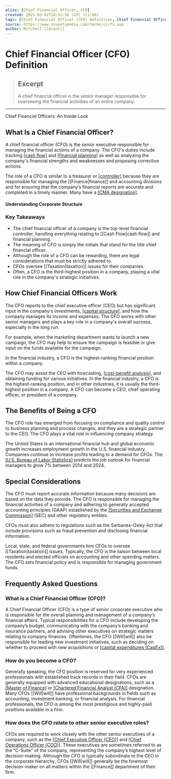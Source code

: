 ```yaml
---
alias: [Chief Financial Officer, CFO]
created: 2021-03-02T18:51:36 (UTC +11:00)
tags: [Chief Financial Officer (CFO) Definition, Chief Financial Officers: An Inside Look]
source: https://www.investopedia.com/terms/c/cfo.asp
author: Mitchell [[Grant]]
---
```


# Chief Financial Officer (CFO) Definition

> ## Excerpt
> A chief financial officer is the senior manager responsible for overseeing the financial activities of an entire company.

---

Chief Financial Officers: An Inside Look
## What Is a Chief Financial Officer?

A chief financial officer (CFO) is the senior executive responsible for managing the financial actions of a company. The CFO's duties include tracking [[cash flow]](https://www.investopedia.com/terms/c/cashflow.asp) and [[financial planning]](https://www.investopedia.com/terms/f/financial-planning-association.asp) as well as analyzing the company's financial strengths and weaknesses and proposing corrective actions.

The role of a CFO is similar to a treasurer or [[controller]](https://www.investopedia.com/articles/professionals/011416/controller-job-description-average-salary.asp) because they are responsible for managing the [[Finance|finance]] and accounting divisions and for ensuring that the company’s financial reports are accurate and completed in a timely manner. Many have a [[CMA designation]](https://www.investopedia.com/articles/professionals/052913/cma-designation-worth-it.asp).

#### Understanding Corporate Structure

### Key Takeaways

-   The chief financial officer of a company is the top-level financial controller, handling everything relating to [[Cash Flow|cash flow]] and financial planning.
-   The meaning of CFO is simply the initials that stand for the title chief financial officer.
-   Although the role of a CFO can be rewarding, there are legal considerations that must be strictly adhered to.
-   CFOs oversee [[Taxation|taxation]] issues for their companies.
-   Often, a CFO is the third-highest position in a company, playing a vital role in the company's strategic initiatives.

## How Chief Financial Officers Work

The CFO reports to the chief executive officer (CEO) but has significant input in the company's investments, [[capital structure]](https://www.investopedia.com/articles/basics/06/capitalstructure.asp), and how the company manages its income and expenses. The CFO works with other senior managers and plays a key role in a company's overall success, especially in the long run.

For example, when the marketing department wants to launch a new campaign, the CFO may help to ensure the campaign is feasible or give input on the funds available for the campaign.

In the financial industry, a CFO is the highest-ranking financial position within a company.

The CFO may assist the CEO with forecasting, [[cost-benefit analysis]](https://www.investopedia.com/terms/c/cost-benefitanalysis.asp), and obtaining funding for various initiatives. In the financial industry, a CFO is the highest-ranking position, and in other industries, it is usually the third-highest position in a company. A CFO can become a CEO, chief operating officer, or president of a company.

## The Benefits of Being a CFO

The CFO role has emerged from focusing on compliance and quality control to business planning and process changes, and they are a strategic partner to the CEO. The CFO plays a vital role in influencing company strategy.

The United States is an international financial hub and global economic growth increases employment growth in the U.S. financial industry. Companies continue to increase profits leading to a demand for CFOs. The [[U.S. Bureau of Labor Statistics]](https://www.investopedia.com/terms/b/bls.asp) predicts the job outlook for financial managers to grow 7% between 2014 and 2024.

## Special Considerations

The CFO must report accurate information because many decisions are based on the data they provide. The CFO is responsible for managing the financial activities of a company and adhering to generally accepted accounting principles (GAAP) established by the [[Securities and Exchange Commission]](https://www.investopedia.com/terms/s/sec.asp) (SEC) and other regulatory entities.

CFOs must also adhere to regulations such as the Sarbanes-Oxley Act that include provisions such as fraud prevention and disclosing financial information.

Local, state, and federal governments hire CFOs to oversee [[Taxation|taxation]] issues. Typically, the CFO is the liaison between local residents and elected officials on accounting and other spending matters. The CFO sets financial policy and is responsible for managing government funds.

## Frequently Asked Questions

### What is a Chief Financial Officer (CFO)?

A Chief Financial Officer (CFO) is a type of senior corporate executive who is responsible for the overall planning and management of a company’s financial affairs. Typical responsibilities for a CFO include developing the company’s budget, communicating with the company’s banking and insurance partners, and advising other executives on strategic matters relating to company finances. Oftentimes, the CFO [[Will|will]] also be responsible for leading new investment initiatives, such as deciding on whether to proceed with new acquisitions or [[capital expenditures (CapEx)]](https://www.investopedia.com/terms/c/capitalexpenditure.asp).

### How do you become a CFO?

Generally speaking, the CFO position is reserved for very experienced professionals with established track records in their field. CFOs are generally equipped with advanced educational designations, such as a [[Master of Finance]](https://www.investopedia.com/articles/personal-[[Finance|finance]]/030415/finance-vs-[[Economics|economics]]-masters-vs-mba.asp) or [[Chartered Financial Analyst (CFA)]](https://www.investopedia.com/terms/c/cfa.asp) designation. Many CFOs [[Will|will]] have professional backgrounds in fields such as accounting, investment banking, or financial analysis. For financial professionals, the CFO is among the most prestigious and highly-paid positions available in a firm.

### How does the CFO relate to other senior executive roles?

CFOs are required to work closely with the other senior executives of a company, such as the [[Chief Executive Officer (CEO)]](https://www.investopedia.com/terms/c/ceo.asp) and [[Chief Operations Officer (COO)]](https://www.investopedia.com/terms/c/coo.asp). These executives are sometimes referred to as the “C-Suite” of the company, representing the company’s highest level of decision-making. Although the CFO is typically subordinate to the CEO in the corporate hierarchy, CFOs [[Will|will]] generally be the foremost decision-maker on all matters within the [[Finance]] department of their firm.
